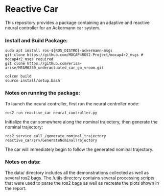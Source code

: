 Reactive Car
=============

This repository provides a package containing an adaptive and reactive neural controller for an Ackermann car system.

### Install and Build Package:
```
sudo apt install ros-${ROS_DISTRO}-ackermann-msgs
git clone https://github.com/MOCAP4ROS2-Project/mocap4r2_msgs # mocap4r2_msgs required
git clone https://github.com/erisa-arise/MEAM6230_underactuated_car_go_vroom.git

colcon build
source install/setup.bash
```

### Notes on running the package:
To launch the neural controller, first run the neural controller node:

```
ros2 run reactive_car neural_controller.py
```

Initialize the car somewhere along the nominal trajectory, then generate the nominal trajectory:

```
ros2 service call /generate_nominal_trajectory reactive_car/srv/GenerateNominalTrajectory
```

The car will immediately begin to follow the generated nominal trajectory.


### Notes on data:
The data/ directory includes all the demonstrations collected as well as several ros2 bags. The /utils directory contains several processing scripts that were used to parse the ros2 bags as well as recreate the plots shown in the report.
